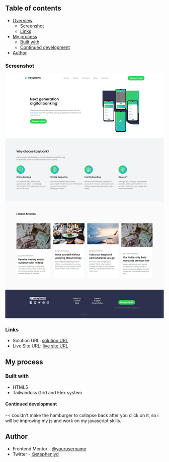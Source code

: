 

## Table of contents

- [Overview](#overview)
  - [Screenshot](#screenshot)
  - [Links](#links)
- [My process](#my-process)
  - [Built with](#built-with)
  - [Continued development](#continued-development)
- [Author](#author)





### Screenshot

![](./images//easybank.png)


### Links

- Solution URL: [solution URL](https://github.com/Oghenekparobo/Easy-bank)
- Live Site URL: [live site URL](https://easy-banklandingpage.netlify.app/)

## My process

### Built with

- HTML5 
- Tailwindcss Grid and Flex system


#### Continued development
--i couldn't make the hamburger to collapse back after you click on it, so i will be improving my js and work on my javascript skills.


## Author

- Frontend Mentor - [@yourusername](https://www.frontendmentor.io/profile/Oghenekparobo)
- Twitter - [@stephenjyd](https://www.twitter.com/stephenjyd)

